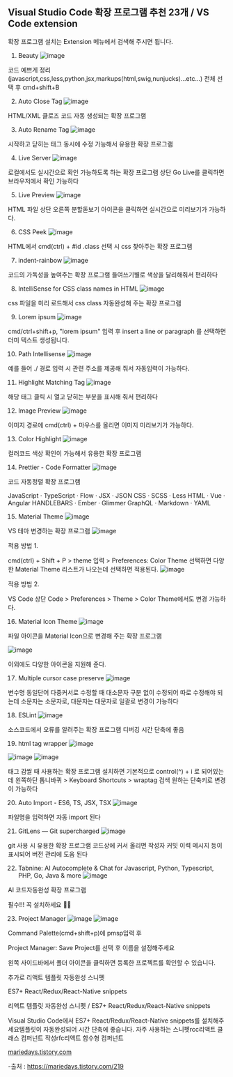 ## Visual Studio Code 확장 프로그램 추천 23개 / VS Code extension

확장 프로그램 설치는
Extension 메뉴에서 검색해 주시면 됩니다.
 
 
1. Beauty
![image](https://github.com/user-attachments/assets/3e80f988-1af3-4e5b-8501-f3ca65cb85a9)


코드 예쁘게 정리(javascript,css,less,python,jsx,markups(html,swig,nunjucks)...etc…)
전체 선택 후 cmd+shift+B
 
 
2. Auto Close Tag
![image](https://github.com/user-attachments/assets/61f69fdc-d11d-49ea-9821-0ade2b8b585d)


HTML/XML 클로즈 코드 자동 생성되는 확장 프로그램
 
 
3. Auto Rename Tag
![image](https://github.com/user-attachments/assets/33d56ed0-3a72-431b-8edd-db8950c4067f)


시작하고 닫히는 태그 동시에 수정 가능해서 유용한 확장 프로그램
 
 
 
4. Live Server
![image](https://github.com/user-attachments/assets/dcc7266e-b402-4ef5-92dc-dd366f95e750)


로컬에서도 실시간으로 확인 가능하도록 하는 확장 프로그램
상단 Go Live를 클릭하면 브라우저에서 확인 가능하다


 
 
5.  Live Preview
![image](https://github.com/user-attachments/assets/a0ca184c-4831-4580-9d01-4ad4e0ac5634)




HTML 파일 상단 오른쪽 분할돋보기 아이콘을 클릭하면 실시간으로 미리보기가 가능하다.
 
 
6. CSS Peek
![image](https://github.com/user-attachments/assets/6553e5c5-0b18-4abc-904d-f383a5a30054)


HTML에서 cmd(ctrl) + #id .class 선택 시 css 찾아주는 확장 프로그램
 
 
7. indent-rainbow
![image](https://github.com/user-attachments/assets/833187e4-4696-4e0d-af8d-2bb7f091789c)


코드의 가독성을 높여주는 확장 프로그램
들여쓰기별로 색상을 달리해줘서 편리하다
 
 
8. IntelliSense for CSS class names in HTML
![image](https://github.com/user-attachments/assets/cf926402-2af1-446f-8257-15a506adc1c0)


 css 파일을 미리 로드해서 css class 자동완성해 주는 확장 프로그램


9. Lorem ipsum
![image](https://github.com/user-attachments/assets/44bf60c0-97ad-40f5-91e3-0eb94214e839)


cmd/ctrl+shift+p, "lorem ipsum" 입력 후
insert a line or paragraph 를 선택하면 더미 텍스트 생성됩니다.
 
 
10. Path Intellisense
![image](https://github.com/user-attachments/assets/510755cf-54f6-4109-a1f3-d1c4a0276177)


예를 들어 ./ 경로 입력 시 관련 주소를 제공해 줘서 자동입력이 가능하다.
 
 
11. Highlight Matching Tag
![image](https://github.com/user-attachments/assets/4c0e390c-4a51-4250-820b-1b4b701a8677)



해당 태그 클릭 시 열고 닫히는 부분을 표시해 줘서 편리하다
 
 
12. Image Preview
![image](https://github.com/user-attachments/assets/753feb77-56cc-4a6b-8f45-de373a8e83ca)


이미지 경로에 cmd(ctrl) + 마우스를 올리면 이미지 미리보기가 가능하다.
 
 
13. Color Highlight
![image](https://github.com/user-attachments/assets/254ea01c-700e-43ca-a4d0-2b55ad10f1cd)


컬러코드 색상 확인이 가능해서 유용한 확장 프로그램

 
 
14. Prettier - Code Formatter
![image](https://github.com/user-attachments/assets/a5c6897a-74e7-4379-b21b-0778e3c234bd)


코드 자동정렬 확장 프로그램
 
JavaScript · TypeScript · Flow · JSX · JSON
CSS · SCSS · Less
HTML · Vue · Angular HANDLEBARS · Ember · Glimmer
GraphQL · Markdown · YAML
 
 
15. Material Theme
![image](https://github.com/user-attachments/assets/ba1b2ec1-48b7-4b01-a565-4b01052367d1)


VS 테마 변경하는 확장 프로그램
 ![image](https://github.com/user-attachments/assets/45481afb-7e37-4ae9-b8d2-f556bcb3bdd3)

적용 방법 1.


cmd(ctrl) + Shift + P > theme 입력 > Preferences: Color Theme 선택하면
다양한 Material Theme 리스트가 나오는데 선택하면 적용된다.
![image](https://github.com/user-attachments/assets/361cfb0f-fd2c-436a-bff7-1e7573bbeed7)
 
적용 방법 2. 


VS Code 상단 Code > Preferences > Theme > Color Theme에서도 변경 가능하다.
 
 
16. Material Icon Theme
![image](https://github.com/user-attachments/assets/cc2f5077-ef7c-4bee-96ca-f5f99251e88d)


파일 아이콘을 Material Icon으로 변경해 주는 확장 프로그램


![image](https://github.com/user-attachments/assets/af76a232-1fa5-4209-8dd0-f76b894e892a)

이외에도 다양한 아이콘을 지원해 준다.
 
 
17. Multiple cursor case preserve
![image](https://github.com/user-attachments/assets/09b58a67-d884-47fe-be8d-5b01c6b107fe)


변수명 동일단어 다중커서로 수정할 때 대소문자 구분 없이 수정되어 따로 수정해야 되는데
소문자는 소문자로, 대문자는 대문자로 일괄로 변경이 가능하다
 
 
18. ESLint
![image](https://github.com/user-attachments/assets/d97e246a-025b-4b21-b919-889704c2fc52)


소스코드에서 오류를 알려주는 확장 프로그램
디버깅 시간 단축에 좋음
 
 
 
19. html tag wrapper
![image](https://github.com/user-attachments/assets/7468bc04-47c7-4c82-aa86-9f6fc4819061)


![image](https://github.com/user-attachments/assets/cc88fa40-f1f9-4f0d-a5ca-c171fed30e4c) ![image](https://github.com/user-attachments/assets/544e3941-30e1-4a1c-971d-8fffad2002aa)



태그 감쌀 때 사용하는 확장 프로그램
설치하면 기본적으로 control(^) + i 로 되어있는데 
왼쪽하단 톱니바퀴 > Keyboard Shortcuts > wraptag 검색
원하는 단축키로 변경이 가능하다
 
 
20. Auto Import - ES6, TS, JSX, TSX
![image](https://github.com/user-attachments/assets/48134a71-716b-47ee-b885-b61557c66c8f)


파일명을 입력하면 자동 import 된다
 
 
21. GitLens — Git supercharged
![image](https://github.com/user-attachments/assets/8a074823-d210-4958-9a41-1867a39eba2b)


git 사용 시 유용한 확장 프로그램
코드상에 커서 올리면
작성자 커밋 이력 메시지 등이 표시되어
버전 관리에 도움 된다


 

22. Tabnine: AI Autocomplete & Chat for Javascript, Python, Typescript, PHP, Go, Java & more
![image](https://github.com/user-attachments/assets/dab8ab02-f8f1-4a9f-a87b-b24093dd26d0)


AI 코드자동완성 확장 프로그램

필수!!! 꼭 설치하세요 👍🏻

 

23. Project Manager
![image](https://github.com/user-attachments/assets/9fc990bc-c2e2-4b0c-b0e9-271560f595ac) ![image](https://github.com/user-attachments/assets/e3d7ca7c-6d94-4a11-baf2-c7f9a7b03c96)




Command Palette(cmd+shift+p)에 pmsp입력 후

Project Manager: Save Project를 선택 후 이름을 설정해주세요

왼쪽 사이드바에서 폴더 아이콘을 클릭하면 등록한 프로젝트를 확인할 수 있습니다.
 

 


추가로 리액트 템플릿 자동완성 스니펫 

ES7+ React/Redux/React-Native snippets

 
리액트 템플릿 자동완성 스니펫 / ES7+ React/Redux/React-Native snippets

Visual Studio Code에서 ES7+ React/Redux/React-Native snippets를 설치해주세요템플릿이 자동완성되어 시간 단축에 좋습니다. 자주 사용하는 스니펫rcc리액트 클래스 컴퍼넌트 작성rfc리액트 함수형 컴퍼넌트

[mariedays.tistory.com](https://mariedays.tistory.com/216)
 


-출처 : https://mariedays.tistory.com/219
